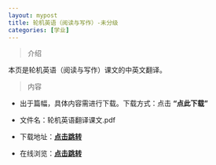 ```yaml
---
layout: mypost
title: 轮机英语（阅读与写作）-未分级
categories: [学业]
---
```

> 介绍

本页是轮机英语（阅读与写作）课文的中英文翻译。

>内容

- 出于篇幅，具体内容需进行下载。下载方式：点击  **“点此下载”**

- 文件名：轮机英语翻译课文.pdf

- 下载地址：**[点击跳转](https://zhuifengyi.coding.net/p/MESC_doc/d/MESC_doc/git/blob/master/%E8%BD%AE%E6%9C%BA%E8%8B%B1%E8%AF%AD%E7%BF%BB%E8%AF%91%E8%AF%BE%E6%96%87.pdf)**

- 在线浏览：**[点击跳转](https://docs.qq.com/pdf/DYlVpRGpIeVdGeFhD)**


